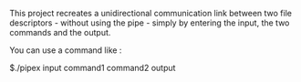 This project recreates a unidirectional communication link between two file descriptors - without using the pipe - simply by entering the input, the two commands and the output.

You can use a command like : 

$./pipex input command1 command2 output
